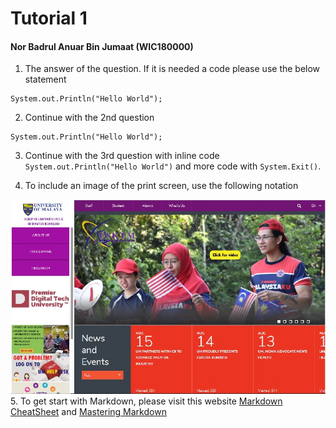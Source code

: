 # Tutorial 1

#### Nor Badrul Anuar Bin Jumaat (WIC180000)

1. The answer of the question. If it is needed a code please use the below statement
>>
```
System.out.Println("Hello World");
```
2. Continue with the 2nd question
>>
```
System.out.Println("Hello World");
```
3. Continue with the 3rd question with inline code `System.out.Println("Hello World")` and more code with `System.Exit()`.

4. To include an image of the print screen, use the following notation
>>
![Image Description](media/img.png)
<br />
5. To get start with Markdown, please visit this website [Markdown CheatSheet](https://github.com/adam-p/markdown-here/wiki/Markdown-Cheatsheet) and [Mastering Markdown](https://guides.github.com/features/mastering-markdown/)
